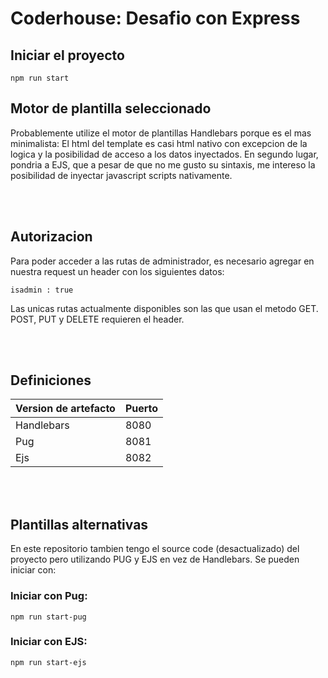 # Coderhouse: Desafio con Express
## Iniciar el proyecto
```
npm run start
```
## Motor de plantilla seleccionado
Probablemente utilize el motor de plantillas Handlebars porque es el mas minimalista: El html del template es casi html nativo con excepcion de la logica y la posibilidad de acceso a los datos inyectados. En segundo lugar, pondria a EJS, que a pesar de que no me gusto su sintaxis, me intereso la posibilidad de inyectar javascript scripts nativamente.

<br/><br/>

## Autorizacion
Para poder acceder a las rutas de administrador, es necesario agregar en nuestra request un header con los siguientes datos:
```
isadmin : true
```
Las unicas rutas actualmente disponibles son las que usan el metodo GET. POST, PUT y DELETE requieren el header.

<br/><br/>

## Definiciones
| Version de artefacto | Puerto |
| ----------- | ----------- |
| Handlebars | 8080 |
| Pug | 8081 |
| Ejs | 8082 |

<br/><br/>

## Plantillas alternativas
En este repositorio tambien tengo el source code (desactualizado) del proyecto pero utilizando PUG y EJS en vez de Handlebars. Se pueden iniciar con:

### Iniciar con Pug:
```
npm run start-pug
```
### Iniciar con EJS:
```
npm run start-ejs
```